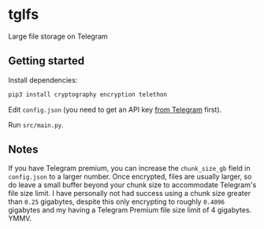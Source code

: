 # tglfs
Large file storage on Telegram

## Getting started
Install dependencies:
```sh
pip3 install cryptography encryption telethon
```

Edit `config.json` (you need to get an API key [from Telegram](https://my.telegram.org) first).

Run `src/main.py`.

## Notes
If you have Telegram premium, you can increase the `chunk_size_gb` field in `config.json` to a larger number.
Once encrypted, files are usually larger, so do leave a small buffer beyond your chunk size to accommodate Telegram's file size limit.
I have personally not had success using a chunk size greater than `0.25` gigabytes, despite this only encrypting to roughly `0.4096` gigabytes and my having a Telegram Premium file size limit of 4 gigabytes.
YMMV.

